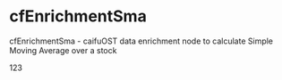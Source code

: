 # cfEnrichmentSma
cfEnrichmentSma - caifuOST data enrichment node to calculate Simple Moving Average over a stock

123
